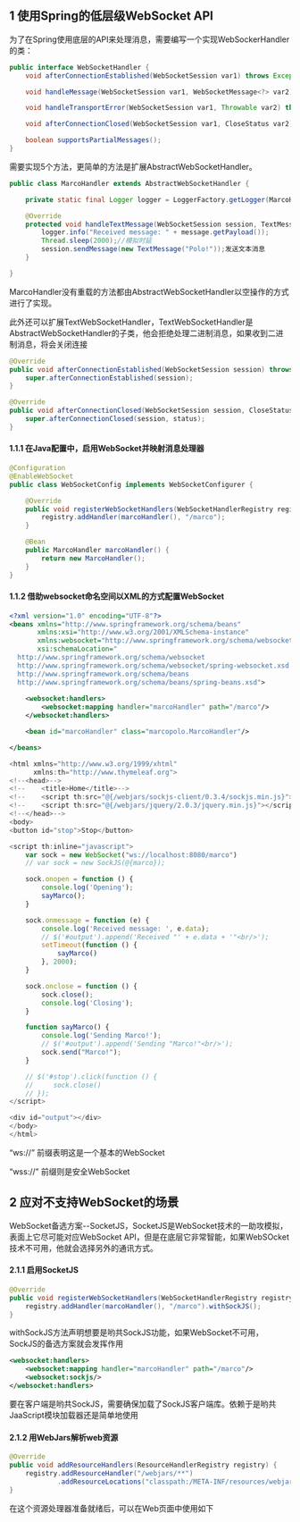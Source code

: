 ## 1 使用Spring的低层级WebSocket API

为了在Spring使用底层的API来处理消息，需要编写一个实现WebSockerHandler的类：

```java
public interface WebSocketHandler {
    void afterConnectionEstablished(WebSocketSession var1) throws Exception;

    void handleMessage(WebSocketSession var1, WebSocketMessage<?> var2) throws Exception;

    void handleTransportError(WebSocketSession var1, Throwable var2) throws Exception;

    void afterConnectionClosed(WebSocketSession var1, CloseStatus var2) throws Exception;

    boolean supportsPartialMessages();
}
```

需要实现5个方法，更简单的方法是扩展AbstractWebSocketHandler。

```java
public class MarcoHandler extends AbstractWebSocketHandler {

    private static final Logger logger = LoggerFactory.getLogger(MarcoHandler.class);

    @Override
    protected void handleTextMessage(WebSocketSession session, TextMessage message) throws Exception {
        logger.info("Received message: " + message.getPayload());
        Thread.sleep(2000);//模拟时延
        session.sendMessage(new TextMessage("Polo!"));发送文本消息
    }

}
```

MarcoHandler没有重载的方法都由AbstractWebSocketHandler以空操作的方式进行了实现。

此外还可以扩展TextWebSocketHandler，TextWebSocketHandler是AbstractWebSocketHandler的子类，他会拒绝处理二进制消息，如果收到二进制消息，将会关闭连接

```java
@Override
public void afterConnectionEstablished(WebSocketSession session) throws Exception {
    super.afterConnectionEstablished(session);
}

@Override
public void afterConnectionClosed(WebSocketSession session, CloseStatus status) throws Exception {
    super.afterConnectionClosed(session, status);
}
```

#### 1.1.1 在Java配置中，启用WebSocket并映射消息处理器

```java
@Configuration
@EnableWebSocket
public class WebSocketConfig implements WebSocketConfigurer {

    @Override
    public void registerWebSocketHandlers(WebSocketHandlerRegistry registry) {
        registry.addHandler(marcoHandler(), "/marco");
    }

    @Bean
    public MarcoHandler marcoHandler() {
        return new MarcoHandler();
    }
}
```

#### 1.1.2 借助websocket命名空间以XML的方式配置WebSocket

```xml
<?xml version="1.0" encoding="UTF-8"?>
<beans xmlns="http://www.springframework.org/schema/beans"
       xmlns:xsi="http://www.w3.org/2001/XMLSchema-instance"
       xmlns:websocket="http://www.springframework.org/schema/websocket"
       xsi:schemaLocation="
  http://www.springframework.org/schema/websocket 
  http://www.springframework.org/schema/websocket/spring-websocket.xsd
  http://www.springframework.org/schema/beans 
  http://www.springframework.org/schema/beans/spring-beans.xsd">
    
    <websocket:handlers>
        <websocket:mapping handler="marcoHandler" path="/marco"/>
    </websocket:handlers>

    <bean id="marcoHandler" class="marcopolo.MarcoHandler"/>

</beans>
```

```js
<html xmlns="http://www.w3.org/1999/xhtml"
      xmlns:th="http://www.thymeleaf.org">
<!--<head>-->
<!--    <title>Home</title>-->
<!--    <script th:src="@{/webjars/sockjs-client/0.3.4/sockjs.min.js}"></script>-->
<!--    <script th:src="@{/webjars/jquery/2.0.3/jquery.min.js}"></script>-->
<!--</head>-->
<body>
<button id="stop">Stop</button>

<script th:inline="javascript">
    var sock = new WebSocket("ws://localhost:8080/marco")
    // var sock = new SockJS(@{marco});

    sock.onopen = function () {
        console.log('Opening');
        sayMarco();
    }

    sock.onmessage = function (e) {
        console.log('Received message: ', e.data);
        // $('#output').append('Received "' + e.data + '"<br/>');
        setTimeout(function () {
            sayMarco()
        }, 2000);
    }

    sock.onclose = function () {
        sock.close();
        console.log('Closing');
    }

    function sayMarco() {
        console.log('Sending Marco!');
        // $('#output').append('Sending "Marco!"<br/>');
        sock.send("Marco!");
    }

    // $('#stop').click(function () {
    //     sock.close()
    // });
</script>

<div id="output"></div>
</body>
</html>
```

“ws://” 前缀表明这是一个基本的WebSocket

“wss://” 前缀则是安全WebSocket

## 2 应对不支持WebSocket的场景

WebSocket备选方案--SocketJS，SocketJS是WebSocket技术的一助攻模拟，表面上它尽可能对应WebSocket API，但是在底层它非常智能，如果WebSOcket技术不可用，他就会选择另外的通讯方式。

#### 2.1.1 启用SocketJS

```java
@Override
public void registerWebSocketHandlers(WebSocketHandlerRegistry registry) {
    registry.addHandler(marcoHandler(), "/marco").withSockJS();
}
```

withSockJS方法声明想要是哟共SockJS功能，如果WebSocket不可用，SockJS的备选方案就会发挥作用

```xml
<websocket:handlers>
    <websocket:mapping handler="marcoHandler" path="/marco"/>
    <websocket:sockjs/>
</websocket:handlers>
```

要在客户端是哟共SockJS，需要确保加载了SockJS客户端库。依赖于是哟共JaaScript模块加载器还是简单地使用<script>标签加载JavaScript库。最简单的是使<script>标签从SockJS CDN中加载：

<script src="http://cdn.sockjs.org/sockjs-0.3.min.js}"></script>

#### 2.1.2 用WebJars解析web资源

```java
@Override
public void addResourceHandlers(ResourceHandlerRegistry registry) {
    registry.addResourceHandler("/webjars/**")
            .addResourceLocations("classpath:/META-INF/resources/webjars/");
}
```

在这个资源处理器准备就绪后，可以在Web页面中使用如下<script>标签加载SocketJS库

```xml
<script th:src="@{/webjars/sockjs-client/0.3.4/sockjs.min.js}"></script>
```

这个<script标签来源于一个Thymeleaf模板，使用@{...}表达式来为JavaScript文件计算完整的相对于上下文的URL路径

只需要修改两个地方

```html
<html xmlns="http://www.w3.org/1999/xhtml"
      xmlns:th="http://www.thymeleaf.org">
<head>
    <title>Home</title>
    <script th:src="@{/webjars/sockjs-client/1.1.2/sockjs.min.js}"></script>
    <script th:src="@{/webjars/jquery/3.5.1/jquery.min.js}"></script>
</head>
<body>
<button id="stop">Stop</button>

<script th:inline="javascript">
    // var sock = new WebSocket("ws://localhost:8080/marco")
    // var sock = new SockJS(@{marco});

    var url = 'marco';
    var sock = new SockJS(url);

    sock.onopen = function () {
        console.log('Opening');
        sayMarco();
    }

    sock.onmessage = function (e) {
        console.log('Received message: ', e.data);
        // $('#output').append('Received "' + e.data + '"<br/>');
        setTimeout(function () {
            sayMarco()
        }, 2000);
    }

    sock.onclose = function () {
        sock.close();
        console.log('Closing');
    }

    function sayMarco() {
        console.log('Sending Marco!');
        // $('#output').append('Sending "Marco!"<br/>');
        sock.send("Marco!");
    }

    // $('#stop').click(function () {
    //     sock.close()
    // });
</script>

<div id="output"></div>
</body>
</html>
```

SockJS所处理的URL是"http://" 或"https://"，而不是“ws:”和“wss:”

**WebSocket提供了浏览器-服务器之间的通讯方式，当运行环境不支持WebSOcket的时候，SOckJS提供了备用方案。**

## 3 使用STOMP

STOMP(Siplet Text Oriented Messaging Protocol)

并非要使用一个原生的WebSocket连接，就像HTTP在TCP套接字之上添加了请求-响应模型曾一样，STOMP在WebSocket上提供了一个基于帧的线路格式层，用来定义消息的语义。

### 3.1 启用STOMP消息功能

```java
@Configuration
@EnableWebSocketMessageBroker
public class WebSocketStompConfig implements WebSocketMessageBrokerConfigurer {

    @Override
    public void registerStompEndpoints(StompEndpointRegistry registry) {
        registry.addEndpoint("/marcopolo").withSockJS();
    }

    @Override
    public void configureMessageBroker(MessageBrokerRegistry registry) {
        registry.enableSimpleBroker("/queue", "/topic");
        registry.setApplicationDestinationPrefixes("/app");
    }
}
```

该配置类不仅配置了WebSocket，还配置了基于代理的STOMP消息，

* registerStompEndpoints注册了一个端点。客户端在订阅或发布消息到目的地路径前，要连接端点

* configureMessageBroker配置了一个简单的消息代理，如果不重载，将会自动配置一个简单的内存消息代理。用它来处理以‘topic’为前缀的消息。本例回自动处理前缀为“/topic”和“queue”的消息，并且发往应用程序的消息会带有“/app”前缀。

![image-20200718145845428](https://gitee.com/wuugui/cloudimage/raw/master/java/spring/image-20200718145845428.png)

上图，应用程序的目的地以/app作为前缀，而代理的目的地以“/topic”和“queue”为前缀。以应用程序为目的地的消息将会直接路由到带有@MessageMapping注解的控制器方法中。而发送到代理上的消息，其中也包括@MessageMapping注解方法的返回值所形成的消息，将会路由到代理商，并最终发送到订阅这些目的地的客户端中

#### 3.1.1 启用STOMP代理

简单的代理有限制，尽管它模拟了STOMP消息大力，但是它只支持STOMP命令的子集，不适合集群。如果是集群的话，每个节点也只能管理自己的代理和自己的那部分消息。

使用STOMP代理来替换内存代理：

```java
@Override
public void configureMessageBroker(MessageBrokerRegistry registry) {
    registry.enableStompBrokerRelay("/queue","/topic");
    registry.setApplicationDestinationPrefixes("/app");
}
```

* enableStompBrokerRelay 启用了STOMP代理中继功能，并将其目的地前缀设置为“topic”和“queue”。这样，Spring就知道所有目的地前缀为“topic”和“queue”的消息都会发送到STOMP代理中
* setApplicationDestinationPrefixes 将应员工的前缀设置为“/app”,所有目的地以“/app”开头的消息都会路由到带有@MessageMaping注解的方法中，而不会发布到代理队列或主题中。

![image-20200720095717741](https://gitee.com/wuugui/cloudimage/raw/master/java/spring/image-20200720095717741.png)

中继不再使用模拟STOMP代理的功能，而是由代理中继将消息发送到一个真正的消息代理中。

**默认情况下，STOMP代理中继会假设代理监听localhost的61613，并且客户端和passward均为“guest”** 设置远程连接：

```java
@Override
public void configureMessageBroker(MessageBrokerRegistry registry) {
    registry.enableStompBrokerRelay("/queue","/topic")
            .setRelayHost("rabbit.someotherserver")
            .setRelayPort(62623)
            .setClientLogin("marcopolo")
            .setClientPasscode("admin");
    registry.setApplicationDestinationPrefixes("/app");
}
```

### 3.2 处理来自客户端的STOMP消息

Spring提供了非常类似于Spring MVC的编程模型来处理STOMP消息。**STOMP消息的处理器方法也会包含在带有@Controller注解的类中**

```java
@Controller
public class MarcoController {

    private static final Logger logger = LoggerFactory.getLogger(MarcoController.class);

    @MessageMapping("/marco")
    public void handleShout(Shout incoming) {
        logger.info("Received message: " + incoming.getMessage());
    }
}
```

当 消息抵达某个特定的目的地时，带有@MessageMapping注解的方法能够处理这些消息。本例中，目的地是“/app/marco”

handleShout方法接受一个Shout参数，所以Spring的消息转换器会将STOMP消息转换为Shout对象

```java
public class Shout {

    private String message;

    public String getMessage() {
        return message;
    }

    public void setMessage(String message) {
        this.message = message;
    }

}
```

消息转换器

| 消息转换器                      | 描述                                                         |
| ------------------------------- | ------------------------------------------------------------ |
| ByteArrayMessageConverter       | 实现MIME类型为“application/octet-stream”消息与byte[]之间的相互转换 |
| MappingJackson2MessageConverter | 实现MIME类型为“application/json”消息与java对象之间的相互转换 |
| StringMessageConverter          | 实现MIME类型为“text/plain”消息与string之间的相互转换         |

#### 3.2.1 处理订阅

处理@MessagingMapping注解，Spring还提供了@SubscribeMapping注解。当收到STMP定于消息的时候，@SubscribeMapping注解的方法将会触发。

与@MessagingMapping类似@SubscribeMapping方法也是通过AnnotationMethodMessageHandler接接收消息的。@SubscribeMapping只能接受以“app”为前缀的消息

**@SubscribeMapping 主要应用场景是实现请求-应答模式。**客户端订阅某一个目的地，然后预期在这个目的地上获得一个一次性的响应

```java
@SubscribeMapping("/marco")
public Shout handleSunscripting() {
    Shout shout = new Shout();
    shout.setMessage("polo");
    return shout;
}
```

处理对“/app/marco”目的地的订阅。该方法与HTTP的GET的请求-响应模式没有他打差别。区别在于，订阅-回应模式是异步的。

#### 3.2.2 编写客户端

```html
<html xmlns="http://www.w3.org/1999/xhtml"
      xmlns:th="http://www.thymeleaf.org">

<head>
    <title>Home</title>
    <script th:src="@{/webjars/sockjs-client/0.3.4/sockjs.min.js}"></script>
    <script th:src="@{/webjars/stomp-websocket/2.3.0/stomp.min.js}"></script>
    <script th:src="@{/webjars/jquery/2.0.3/jquery.min.js}"></script>
</head>
<body>
<button id="stop">Stop</button>

<script th:inline="javascript">

    var url = 'marcopolo';
    var sock = new SockJS(url);
    var stomp = Stomp.over(sock);

    stomp.connect('guest', 'guest', function (frame) {
        console.log('*****  Connected  *****');
        stomp.subscribe("/topic/marco", handlePolo);
        sayMarco();
    });

    function handleOneTime(message) {
        console.log('Received: ', message);
    }

    function handlePolo(message) {
        console.log('Received: ', message);
        $('#output').append("<b>Received: " +
            JSON.parse(message.body).message + "</b><br/>")
        if (JSON.parse(message.body).message === 'Polo!') {
            setTimeout(function () {
                sayMarco()
            }, 2000);
        }
    }

    function handleErrors(message) {
        console.log('RECEIVED ERROR: ', message);
        $('#output').append("<b>GOT AN ERROR!!!: " +
            JSON.parse(message.body).message + "</b><br/>")
    }

    function sayMarco() {
        console.log('Sending Marco!');
        stomp.send("/app/marco", {},
            JSON.stringify({'message': 'Marco!'}));
        $('#output').append("<b>Send: Marco!</b><br/>")
    }

    $('#stop').click(function () {
        sock.close()
    });
</script>

<div id="output"></div>
</body>
</html>
```

Stomp.over(sock);创建了一个STOMP客户端实例，实际上封装了SockJS，泽阳就能在WebSocket连接上发送STOMP消息。

stomp.send发丝不过都体育HSIB负载的消息到名为“marco”的目目的地。第二个参数是一个头信息的map，会包含在STOMP的帧中，

### 3.3 发送洗脑洗到客户端

* **作为处理消息或处理订阅的附带结果**
* **使用消息模板**

```java
@Controller
public class MarcoController {
    @MessageMapping("/marco")
    public Shout handleShout(Shout incoming) {
        logger.info("Received message: " + incoming.getMessage());

        Shout outgoing = new Shout();
        outgoing.setMessage("Polo!");

        return outgoing;
    }
}    
```

在响应中发送一条消息，只需要将内容返回就可以。当@MessageMapping注解标示的方法有返回值的时候，返回的对象将会进行转换并发到STOMP帧的负载中，然后发送给消息代理

**默认情况下，帧发往的目的地会与触发处理器方法的目的地相同，只不过会添加上“/topic”。**本例中返回的SHout对象会写入到STOMP的负载中，并发布到“/topic/marco”目的地。同时可以通过为方法添加@SendTo，重载目的地：

```java
@MessageMapping("/marco")
@SendTo("/topic/shout")
public Shout handleSunscripting() {
    Shout shout = new Shout();
    shout.setMessage("polo");
    return shout;
}
```

类似地，@SubscribeMapping注解标注的方法也能发送一条消息，作为订阅的回应，

```java
@SubscribeMapping("/marco")
@SendTo("/topic/shout")
public Shout handleSubscription() {
    Shout shout = new Shout();
    shout.setMessage("polo");
    return shout;
}
```

@SubscribeMapping注解表明，当客户端订阅“/app/marco”目的地的时候，将会调用handleSubscription。@SubscribeMapping的区别在于Shout消息将会直接发送给客户端，而不必经过消息代理，如果添加@SendTo，消息将发送到指定的目的地，这样会经过代理。

#### 3.3.1 在应用的任意地方发送消息

SimpMessagingTemplate能够在应用的任意地方发送消息，也不必以首先接受一条消息做前提。

前端

```javascript
var url = 'marcopolo';
var sock = new SockJS(url);
var stomp = Stomp.over(sock);

stomp.connect('guest', 'guest', function (frame) {
console.log('*****  Connected  *****');
stomp.subscribe("/topic/spittlefeed", handleSpittle);
stomp.subscribe("/user/queue/notifications", handleNotification);
});
```

后端

```java
@Service
public class SpittleFeedServiceImpl implements SpittleFeedService {

    private SimpMessagingTemplate messaging;
    private Pattern pattern = Pattern.compile("\\@(\\S+)");

    @Autowired
    public SpittleFeedServiceImpl(SimpMessagingTemplate messaging) {
        this.messaging = messaging;
    }

    @Override
    public void broadcastSpittle(Spittle spittle) {
        messaging.convertAndSend("/topic/spittlefeed", spittle);

        Matcher matcher = pattern.matcher(spittle.getMessage());
        if (matcher.find()) {
            String username = matcher.group(1);
            messaging.convertAndSendToUser(username, "/queue/notifications",
                    new Notification("You just got mentioned!"));
        }
    }

}
```

配置Spring支持STOMP，Spring会在应用上下文中包含SimpMessagingTemplate，因此无需在创建新的实例。

**在发布消息给STOMP主题的时候，所有订阅该主题的客户端都会受到消息。**

## 4 为目标用户发送消息

可以是哟共Spring Security来认证用户，并为目标用户处理消息

* **@MessageMapping和@SubsctibeMapping标注的方法能够Principal来获取认证用户**
* **@MessageMapping、SubsctibeMapping和MessageException方法返回的只能够一消息的形式发送给认证用户**
* **SimpMessagingTemplate额能发送消息个特定用户**

### 4.1 在控制器中处理用户的消息

在处理去方法中，通过简单地添加一个Principal参数，这个方法就知道用户是谁并利用该信息关注此用户相关的数据。处理器方法还可以使用@SendToUser注解，表明它的返回值要以消息的形式发送给某个认证用户的客户端。

```java
@Controller
public class SpittrMessageController {

    private SpittleRepository spittleRepo;
    private SpittleFeedService feedService;

    @Autowired
    public SpittrMessageController(SpittleRepository spittleRepo, SpittleFeedService feedService) {
        this.spittleRepo = spittleRepo;
        this.feedService = feedService;
    }

    @MessageMapping("/spittle")
    @SendToUser("/queue/notifications")
    public Notification handleSpittle(Principal principal, SpittleForm form) {
        Spittle spittle = new Spittle(principal.getName(), form.getText(), new Date());
        spittleRepo.save(spittle);
        feedService.broadcastSpittle(spittle);
        return new Notification("Saved Spittle for user: " + principal.getName());
    }

}
```

**@SendToUser指定返回的Notification以消息的形式发送到“/queue/notifications”的目的地上**，即：/user/queue/notifications

stomp.subscribe("/user/queue/notifications", handleNotification);

以”/user“作为目的地将会以特殊的方式进行处理。这种消息不会通过AnnotationMethodMessageHandler(像应用消息那样)来处理，也不会通过SimpBrokerMessageHandler或StompBrokerRelayMessageHandler(像代理消息那样)来处理。将会通过UserDestinationMessageHandler处理

![image-20200720132516921](https://gitee.com/wuugui/cloudimage/raw/master/java/spring/image-20200720132516921.png)

在处理订阅的时候，会将目标地址中的”/user“前缀去掉，并基于用户的会话添加一个后缀。例如：对”/user/queue/notifications“的订阅最后可能路由到名为”/queue/notification-user6hr83v6t“的目的地上

@SendToUser("/queue/notifications")，根据配置，这是StompBrokerRelayMessageHandler(或SimpBrokerMessageHandler)要处理的前缀，所有消息接下来会到达这里。由于客户端会订阅这个目的地，因此客户端会受到Notification消息

### 4.2 为指定用户发送消息

```java
@Service
public class SpittleFeedServiceImpl implements SpittleFeedService {

    private SimpMessagingTemplate messaging;
    private Pattern pattern = Pattern.compile("\\@(\\S+)");//实现用户体积功能的正则表达式

    @Autowired
    public SpittleFeedServiceImpl(SimpMessagingTemplate messaging) {
        this.messaging = messaging;
    }

    @Override
    public void broadcastSpittle(Spittle spittle) {
        messaging.convertAndSend("/topic/spittlefeed", spittle);

        Matcher matcher = pattern.matcher(spittle.getMessage());
        if (matcher.find()) {
            String username = matcher.group(1);//发送提醒给用户
            messaging.convertAndSendToUser(username, "/queue/notifications",
                    new Notification("You just got mentioned!"));
        }
    }

}
```

如果给定Spittle对象的消息中共包含了类似于用户名的内容(以”@“开头的文本)，那么一个新的Notification将会发送到"/queue/notifications"

## 5 处理消息异常

可以在控制器方法上添加@MessageExceptionHandler注解，来处理@MessageMapping方法抛出的异常

```java
@MessageExceptionHandler
public void handleException(Throwable throwable) {
    logger.error(throwable.getMessage());
}
```

可以以参数的形式声明它所能处理的异常

```java
@MessageExceptionHandler({SpittleException.clss})
public void handleException(Throwable throwable) {
    logger.error(throwable.getMessage());
}
```

